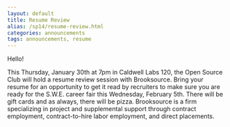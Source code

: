 ```yaml
---
layout: default
title: Resume Review
alias: /sp14/resume-review.html
categories: announcements
tags: announcements, resume
---
```

Hello!

This Thursday, January 30th at 7pm in Caldwell Labs 120, the Open Source Club will hold a resume review session with Brooksource. Bring your resume for an opportunity to get it read by recruiters to make sure you are ready for the S.W.E. career fair this Wednesday, February 5th. There will be gift cards and as always, there will be pizza. Brooksource is a firm specializing in project and supplemental support through contract employment, contract-to-hire labor employment, and direct placements.
